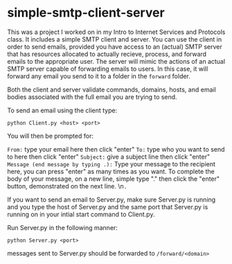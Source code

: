 # simple-smtp-client-server
This was a project I worked on in my Intro to Internet Services and Protocols class. It includes a simple SMTP client and server. You can use the client in order to send emails, provided you have access to an (actual) SMTP server that has resources allocated to actually recieve, process, and forward emails to the appropriate user. The server will mimic the actions of an actual SMTP server capable of forwarding emails to users. In this case, it will forward any email you send to it to a folder in the <code>forward</code> folder. 

Both the client and server validate commands, domains, hosts, and email bodies associated with the full email you are trying to send.

To send an email using the client type:

<code>python Client.py \<host\> \<port\></code>

You will then be prompted for:

<code>From:</code> type your email here then click "enter"
<code>To:</code> type who you want to send to here then click "enter"
<code>Subject:</code> give a subject line then click "enter"
<code>Message (end message by typing <CRLF>.<CRLF>):</code>
Type your message to the recipient here, you can press "enter" as many times as you want.
To complete the body of your message, on a new line, simple type "." then click the "enter" button, demonstrated on the next line.
\n<code>.</code>

If you want to send an email to Server.py, make sure Server.py is running and you type the host of Server.py and the same port that Server.py is running on in your intial start command to Client.py.

Run Server.py in the following manner:

<code>python Server.py \<port\></code>

messages sent to Server.py should be forwarded to <code>/forward/\<domain\></code>
